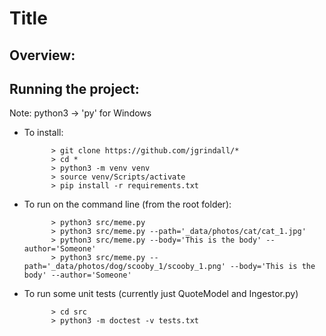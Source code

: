 # Title

## Overview:

## Running the project:

Note: python3 -> 'py' for Windows


- To install:
                        
            > git clone https://github.com/jgrindall/*
            > cd *
            > python3 -m venv venv
            > source venv/Scripts/activate
            > pip install -r requirements.txt


- To run on the command line (from the root folder):

            > python3 src/meme.py
            > python3 src/meme.py --path='_data/photos/cat/cat_1.jpg'
            > python3 src/meme.py --body='This is the body' --author='Someone'
            > python3 src/meme.py --path='_data/photos/dog/scooby_1/scooby_1.png' --body='This is the body' --author='Someone'
            


      

- To run some unit tests (currently just QuoteModel and Ingestor.py)

            > cd src
            > python3 -m doctest -v tests.txt


